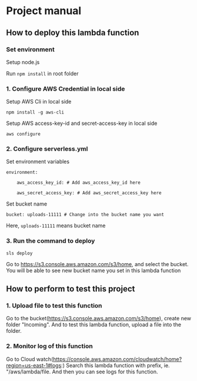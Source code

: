 # Project manual
## How to deploy this lambda function

### Set environment

Setup node.js

Run `npm install` in root folder

### 1. Configure AWS Credential in local side
Setup AWS Cli in local side

`npm install -g aws-cli`

Setup AWS access-key-id and secret-access-key in local side

`aws configure`

### 2. Configure serverless.yml

Set environment variables

`environment:`

`    aws_access_key_id: # Add aws_access_key_id here`

`    aws_secret_access_key: # Add aws_secret_access_key here`

Set bucket name

`bucket: uploads-11111 # Change into the bucket name you want`

Here, `uploads-11111` means bucket name

### 3. Run the command to deploy

`sls deploy`

Go to https://s3.console.aws.amazon.com/s3/home, and select the bucket.
You will be able to see new bucket name you set in this lambda function

## How to perform to test this project

### 1. Upload file to test this function

Go to the bucket(https://s3.console.aws.amazon.com/s3/home),
create new folder "Incoming".
And to test this lambda function, upload a file into the folder.

### 2. Monitor log of this function

Go to Cloud watch(https://console.aws.amazon.com/cloudwatch/home?region=us-east-1#logs:)
Search this lambda function with prefix, ie. "/aws/lambda/file.
And then you can see logs for this function.
